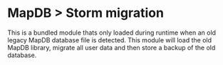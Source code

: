 # MapDB > Storm migration
This is a bundled module thats only loaded during runtime when an old legacy MapDB database file is detected. This module will load the old MapDB library, migrate all user data and then store a backup of the old database.